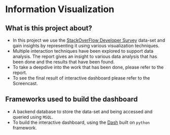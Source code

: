 # Information Visualization

## What is this project about?

- In this project we use the [StackOverFlow Developer Survey](https://www.kaggle.com/stackoverflow/stack-overflow-2018-developer-survey) data-set and gain insights by representing it using various visualization techniques.
- Multiple interaction techniques have been explored to support data analysis. The report gives an insight to various data analysis that has been done and the results that have been found.
- To take a deepdive into the work that has been done, please refer to the report. 
- To see the final result of interactive dashboard please refer to the Screencast.

## Frameworks used to build the dashboard

- A backend database to store the data-set and being accessed and queried using `MSQL`.
- To build the interactive dashboard, using the [Dash](https://dash.plotly.com/) built on `python` framework.

